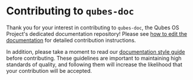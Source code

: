 # Contributing to `qubes-doc`

Thank you for your interest in contributing to `qubes-doc`, the Qubes OS
Project's dedicated documentation repository! Please see [how to edit the
documentation](https://doc.qubes-os.org/developer/general/how-to-edit-the-rst-documentation.html) for
detailed contribution instructions.

In addition, please take a moment to read our [documentation style
guide](https://doc.qubes-os.org/developer/general/rst-documentation-style-guide.html) before
contributing. These guidelines are important to maintaining high standards of
quality, and following them will increase the likelihood that your contribution
will be accepted.
